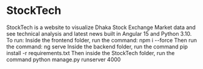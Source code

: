 # StockTech
StockTech is a website to visualize Dhaka Stock Exchange Market data and see technical analysis and latest news built in Angular 15 and Python 3.10. To run:
Inside the frontend folder, run the command:
npm i --force
Then run the command:
ng serve
Inside the backend folder, run the command
pip install -r requirements.txt
Then inside the StockTech folder, run the command
python manage.py runserver 4000
